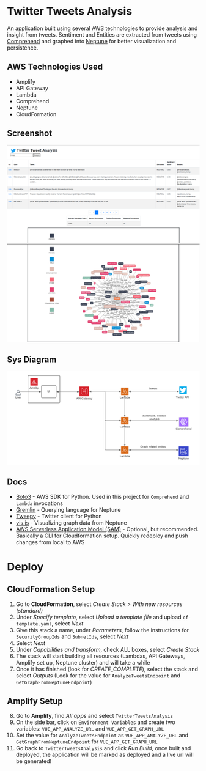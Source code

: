 # Twitter Tweets Analysis

An application built using several AWS technologies to provide analysis and insight from tweets. Sentiment and Entities are extracted from tweets using [Comprehend](https://aws.amazon.com/comprehend/) and graphed into [Neptune](https://aws.amazon.com/neptune/) for better visualization and persistence.

## AWS Technologies Used

- Amplify
- API Gateway
- Lambda
- Comprehend
- Neptune
- CloudFormation

## Screenshot

![screenshot1](screenshot1.png)
![screenshot2](screenshot2.png)

## Sys Diagram

![diagram](aws.png)

## Docs

- [Boto3](https://boto3.amazonaws.com/v1/documentation/api/latest/index.html) - AWS SDK for Python. Used in this project for `Comprehend` and `Lambda` invocations
- [Gremlin](https://tinkerpop.apache.org/docs/current/) - Querying language for Neptune
- [Tweepy](https://www.tweepy.org/) - Twitter client for Python
- [vis.js](https://visjs.org/) - Visualizing graph data from Neptune
- [AWS Serverless Application Model (SAM)](https://aws.amazon.com/serverless/sam/) - Optional, but recommended. Basically a CLI for Cloudformation setup. Quickly redeploy and push changes from local to AWS

# Deploy

## CloudFormation Setup

1. Go to **CloudFormation**, select _Create Stack_ > _With new resources (standard)_
2. Under _Specify template_, select _Upload a template file_ and upload `cf-template.yaml`, select _Next_
3. Give this stack a name, under _Parameters_, follow the instructions for `SecurityGroupIds` and `SubnetIds`, select _Next_
4. Select _Next_
5. Under _Capabilities and transform_, check ALL boxes, select _Create Stack_
6. The stack will start building all resources (Lambdas, API Gateways, Amplify set up, Neptune cluster) and will take a while
7. Once it has finished (look for _CREATE_COMPLETE_), select the stack and select _Outputs_ (Look for the value for `AnalyzeTweetsEndpoint` and `GetGraphFromNeptuneEndpoint`)

## Amplify Setup

8. Go to **Amplify**, find _All apps_ and select `TwitterTweetsAnalysis`
9. On the side bar, click on `Environment Variables` and create two variables: `VUE_APP_ANALYZE_URL` and `VUE_APP_GET_GRAPH_URL`
10. Set the value for `AnalyzeTweetsEndpoint` as `VUE_APP_ANALYZE_URL` and `GetGraphFromNeptuneEndpoint` for `VUE_APP_GET_GRAPH_URL`
11. Go back to `TwitterTweetsAnalysis` and click _Run Build_, once built and deployed, the application will be marked as deployed and a live url will be generated!
